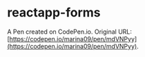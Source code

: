 # reactapp-forms

A Pen created on CodePen.io. Original URL: [https://codepen.io/marina09/pen/mdVNPyy](https://codepen.io/marina09/pen/mdVNPyy).


